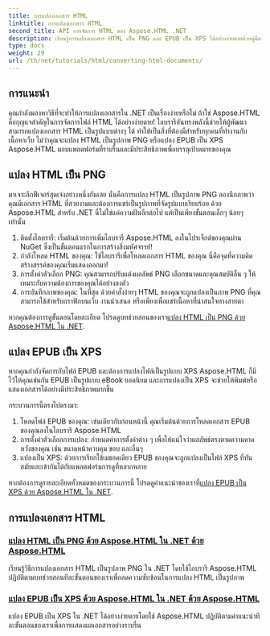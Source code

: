 ```yaml
---
title: การแปลงเอกสาร HTML
linktitle: การแปลงเอกสาร HTML
second_title: API การจัดการ HTML ของ Aspose.HTML .NET
description: เรียนรู้การแปลงเอกสาร HTML เป็น PNG และ EPUB เป็น XPS ได้อย่างง่ายดายด้วยคู่มือที่ใช้งานง่ายของเรา
type: docs
weight: 29
url: /th/net/tutorials/html/converting-html-documents/
---
```

## การแนะนำ
คุณกำลังมองหาวิธีที่จะทำให้การแปลงเอกสารใน .NET เป็นเรื่องง่ายหรือไม่ ถ้าใช่ Aspose.HTML คือกุญแจสำคัญในการจัดการไฟล์ HTML ได้อย่างง่ายดาย! ไลบรารีอันทรงพลังนี้ช่วยให้ผู้พัฒนาสามารถแปลงเอกสาร HTML เป็นรูปแบบต่างๆ ได้ ทำให้เป็นสิ่งที่ต้องมีสำหรับทุกคนที่ทำงานกับเนื้อหาเว็บ ไม่ว่าคุณจะแปลง HTML เป็นรูปภาพ PNG หรือแปลง EPUB เป็น XPS Aspose.HTML มอบแพลตฟอร์มที่ราบรื่นและมีประสิทธิภาพเพื่อบรรลุเป้าหมายของคุณ

## แปลง HTML เป็น PNG
มาเจาะลึกฟีเจอร์สุดเจ๋งอย่างหนึ่งกันเลย นั่นคือการแปลง HTML เป็นรูปภาพ PNG ลองนึกภาพว่าคุณมีเอกสาร HTML ที่สวยงามและต้องการแชร์เป็นรูปภาพที่จัดรูปแบบเรียบร้อย ด้วย Aspose.HTML สำหรับ .NET นี่ไม่ใช่แค่ความฝันอีกต่อไป แต่เป็นเพียงขั้นตอนเล็กๆ น้อยๆ เท่านั้น 

1. ติดตั้งไลบรารี: เริ่มต้นด้วยการเพิ่มไลบรารี Aspose.HTML ลงในโปรเจ็กต์ของคุณผ่าน NuGet ซึ่งเป็นขั้นตอนแรกในการสร้างสิ่งมหัศจรรย์!
2. กำลังโหลด HTML ของคุณ: ใช้ไลบรารีเพื่อโหลดเอกสาร HTML ของคุณ นี่คือจุดที่ความคิดสร้างสรรค์ของคุณเริ่มแสดงออกมา!
3. การตั้งค่าตัวเลือก PNG: คุณสามารถปรับแต่งผลลัพธ์ PNG เลือกขนาดและคุณสมบัติอื่น ๆ ให้เหมาะกับความต้องการของคุณได้อย่างลงตัว
4. การบันทึกภาพของคุณ: ในที่สุด ด้วยคำสั่งง่ายๆ HTML ของคุณจะถูกแปลงเป็นภาพ PNG ที่คุณสามารถใช้สำหรับกราฟิกบนเว็บ งานนำเสนอ หรือเพียงเพื่อแชร์เนื้อหาที่น่าสนใจทางสายตา

 หากคุณต้องการดูขั้นตอนโดยละเอียด โปรดดูบทช่วยสอนของเรา[แปลง HTML เป็น PNG ด้วย Aspose.HTML ใน .NET](./convert-html-as-png/). 

## แปลง EPUB เป็น XPS
หากคุณกำลังจัดการกับไฟล์ EPUB และต้องการแปลงไฟล์เป็นรูปแบบ XPS Aspose.HTML ก็มีไว้ให้คุณเช่นกัน EPUB เป็นรูปแบบ eBook ยอดนิยม และการแปลงเป็น XPS จะช่วยให้พิมพ์หรือแสดงเอกสารได้อย่างมีประสิทธิภาพมากขึ้น

กระบวนการนี้ตรงไปตรงมา:

1. โหลดไฟล์ EPUB ของคุณ: เช่นเดียวกับก่อนหน้านี้ คุณเริ่มต้นด้วยการโหลดเอกสาร EPUB ของคุณลงในไลบรารี Aspose.HTML
2. การตั้งค่าตัวเลือกการแปลง: กำหนดค่าการตั้งค่าต่าง ๆ เพื่อให้แน่ใจว่าผลลัพธ์ตรงตามความคาดหวังของคุณ เช่น ขนาดหน้าควบคุม ขอบ และอื่นๆ
3. แปลงเป็น XPS: ด้วยการเรียกใช้เมธอดเดียว EPUB ของคุณจะถูกแปลงเป็นไฟล์ XPS ที่ทันสมัยและเข้ากันได้กับแพลตฟอร์มการดูที่หลากหลาย

 หากต้องการดูรายละเอียดทั้งหมดของกระบวนการนี้ โปรดดูคำแนะนำของเราที่[แปลง EPUB เป็น XPS ด้วย Aspose.HTML ใน .NET](./convert-epub-as-xps/). 

## การแปลงเอกสาร HTML
### [แปลง HTML เป็น PNG ด้วย Aspose.HTML ใน .NET ด้วย Aspose.HTML](./convert-html-as-png/)
เรียนรู้วิธีการแปลงเอกสาร HTML เป็นรูปภาพ PNG ใน .NET โดยใช้ไลบรารี Aspose.HTML ปฏิบัติตามบทช่วยสอนทีละขั้นตอนของเราเพื่อลดความซับซ้อนในการแปลง HTML เป็นรูปภาพ
### [แปลง EPUB เป็น XPS ด้วย Aspose.HTML ใน .NET ด้วย Aspose.HTML](./convert-epub-as-xps/)
แปลง EPUB เป็น XPS ใน .NET ได้อย่างง่ายดายโดยใช้ Aspose.HTML ปฏิบัติตามคำแนะนำทีละขั้นตอนของเราเพื่อการแสดงผลเอกสารอย่างราบรื่น